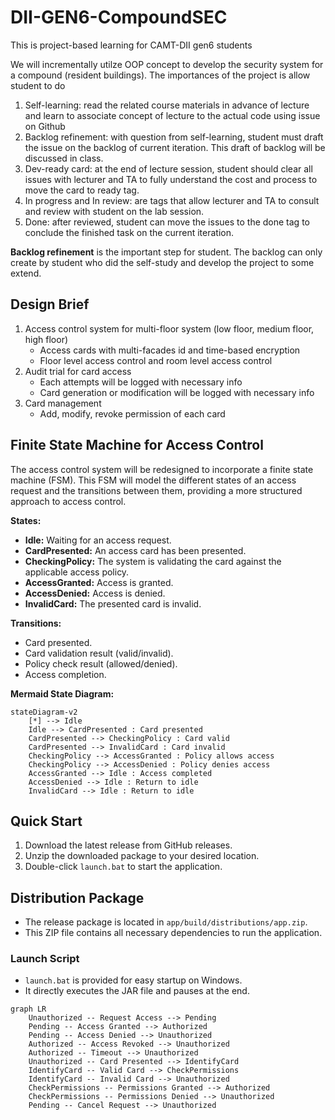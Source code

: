 # DII-GEN6-CompoundSEC

This is project-based learning for CAMT-DII gen6 students

We will incrementally utilze OOP concept to develop the security system for a compound (resident buildings).
The importances of the project is allow student to do

1. Self-learning: read the related course materials in advance of lecture and learn to associate concept of lecture to the actual code using issue on Github
2. Backlog refinement: with question from self-learning, student must draft the issue on the backlog of current iteration. This draft of backlog will be discussed in class.
3. Dev-ready card: at the end of lecture session, student should clear all issues with lecturer and TA to fully understand the cost and process to move the card to ready tag.
4. In progress and In review: are tags that allow lecturer and TA to consult and review with student on the lab session.
5. Done: after reviewed, student can move the issues to the done tag to conclude the finished task on the current iteration.

**Backlog refinement** is the important step for student. The backlog can only create by student who did the self-study and develop the project to some extend.

## Design Brief

1. Access control system for multi-floor system (low floor, medium floor, high floor)
    - Access cards with multi-facades id and time-based encryption
    - Floor level access control and room level access control
2. Audit trial for card access
    - Each attempts will be logged with necessary info
    - Card generation or modification will be logged with necessary info
3. Card management
    - Add, modify, revoke permission of each card

## Finite State Machine for Access Control

The access control system will be redesigned to incorporate a finite state machine (FSM). This FSM will model the different states of an access request and the transitions between them, providing a more structured approach to access control.

**States:**

- **Idle:** Waiting for an access request.
- **CardPresented:** An access card has been presented.
- **CheckingPolicy:** The system is validating the card against the applicable access policy.
- **AccessGranted:** Access is granted.
- **AccessDenied:** Access is denied.
- **InvalidCard:** The presented card is invalid.

**Transitions:**

- Card presented.
- Card validation result (valid/invalid).
- Policy check result (allowed/denied).
- Access completion.

**Mermaid State Diagram:**

```mermaid
stateDiagram-v2
    [*] --> Idle
    Idle --> CardPresented : Card presented
    CardPresented --> CheckingPolicy : Card valid
    CardPresented --> InvalidCard : Card invalid
    CheckingPolicy --> AccessGranted : Policy allows access
    CheckingPolicy --> AccessDenied : Policy denies access
    AccessGranted --> Idle : Access completed
    AccessDenied --> Idle : Return to idle
    InvalidCard --> Idle : Return to idle
```

## Quick Start

1. Download the latest release from GitHub releases.
2. Unzip the downloaded package to your desired location.
3. Double-click `launch.bat` to start the application.

## Distribution Package

- The release package is located in `app/build/distributions/app.zip`.
- This ZIP file contains all necessary dependencies to run the application.

### Launch Script

- `launch.bat` is provided for easy startup on Windows.
- It directly executes the JAR file and pauses at the end.

```mermaid
graph LR
    Unauthorized -- Request Access --> Pending
    Pending -- Access Granted --> Authorized
    Pending -- Access Denied --> Unauthorized
    Authorized -- Access Revoked --> Unauthorized
    Authorized -- Timeout --> Unauthorized
    Unauthorized -- Card Presented --> IdentifyCard
    IdentifyCard -- Valid Card --> CheckPermissions
    IdentifyCard -- Invalid Card --> Unauthorized
    CheckPermissions -- Permissions Granted --> Authorized
    CheckPermissions -- Permissions Denied --> Unauthorized
    Pending -- Cancel Request --> Unauthorized
